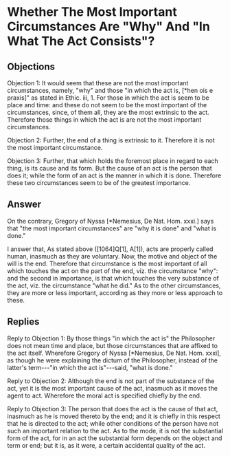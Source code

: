 # Whether The Most Important Circumstances Are "Why" And "In What The Act Consists"?

## Objections

Objection 1: It would seem that these are not the most important circumstances, namely, "why" and those "in which the act is, [*hen ois e praxis]" as stated in Ethic. iii, 1. For those in which the act is seem to be place and time: and these do not seem to be the most important of the circumstances, since, of them all, they are the most extrinsic to the act. Therefore those things in which the act is are not the most important circumstances.

Objection 2: Further, the end of a thing is extrinsic to it. Therefore it is not the most important circumstance.

Objection 3: Further, that which holds the foremost place in regard to each thing, is its cause and its form. But the cause of an act is the person that does it; while the form of an act is the manner in which it is done. Therefore these two circumstances seem to be of the greatest importance.

## Answer

On the contrary, Gregory of Nyssa [*Nemesius, De Nat. Hom. xxxi.] says that "the most important circumstances" are "why it is done" and "what is done."

I answer that, As stated above ([1064]Q[1], A[1]), acts are properly called human, inasmuch as they are voluntary. Now, the motive and object of the will is the end. Therefore that circumstance is the most important of all which touches the act on the part of the end, viz. the circumstance "why": and the second in importance, is that which touches the very substance of the act, viz. the circumstance "what he did." As to the other circumstances, they are more or less important, according as they more or less approach to these.

## Replies

Reply to Objection 1: By those things "in which the act is" the Philosopher does not mean time and place, but those circumstances that are affixed to the act itself. Wherefore Gregory of Nyssa [*Nemesius, De Nat. Hom. xxxi], as though he were explaining the dictum of the Philosopher, instead of the latter's term---"in which the act is"---said, "what is done."

Reply to Objection 2: Although the end is not part of the substance of the act, yet it is the most important cause of the act, inasmuch as it moves the agent to act. Wherefore the moral act is specified chiefly by the end.

Reply to Objection 3: The person that does the act is the cause of that act, inasmuch as he is moved thereto by the end; and it is chiefly in this respect that he is directed to the act; while other conditions of the person have not such an important relation to the act. As to the mode, it is not the substantial form of the act, for in an act the substantial form depends on the object and term or end; but it is, as it were, a certain accidental quality of the act.